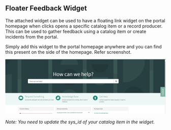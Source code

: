 ## Floater Feedback Widget

The attached widget can be used to have a floating link widget on the portal homepage when clicks opens a specific catalog item or a record producer. 
This can be used to gather feedback using a catalog item or create incidents from the portal.

Simply add this widget to the portal homepage anywhere and you can find this present on the side of the homepage. Refer screenshot.

![A test image](demo.JPG)


*Note: You need to update the sys_id of your catalog item in the widget.*
